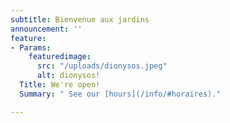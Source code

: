 ```yaml
---
subtitle: Bienvenue aux jardins
announcement: ''
feature:
- Params:
    featuredimage:
      src: "/uploads/dionysos.jpeg"
      alt: dionysos!
  Title: We're open!
  Summary: " See our [hours](/info/#horaires)."

---
```

